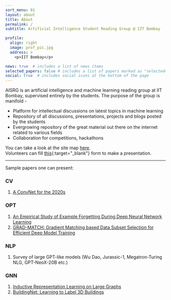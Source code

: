 ```yaml
---
sort_menu: 01
layout: about
title: About
permalink: /
subtitle: Artificial Intelligence Student Reading Group @ IIT Bombay

profile:
  align: right
  image: prof_pic.jpg
  address: >
    <p>IIT Bombay</p>

news: true  # includes a list of news items
selected_papers: false # includes a list of papers marked as "selected={true}"
social: true  # includes social icons at the bottom of the page
---
```

AISRG is an artificial intelligence and machine learning reading group at IIT Bombay, supervised entirely by the students. The purpose of the group is manifold - 
- Platform for intellectual discussions on latest topics in machine learning
- Repository of all discussions, presentations, projects and blogs posted by the students
- Evergrowing repository of the great material out there on the internet related to various fields
- Collaboration for competitions, hackathons  

You can take a look at the site map [here](/map).  
Volunteers can fill [this](https://forms.gle/TJM2WBPEgxbriNnq7){:target="_blank"} form to make a presentation.

---

Sample papers one can present:  
### CV
1. [A ConvNet for the 2020s](https://arxiv.org/abs/2201.03545)

### OPT
1. [An Empirical Study of Example Forgetting During Deep Neural Network Learning](https://openreview.net/pdf?id=BJlxm30cKm)
2. [GRAD-MATCH: Gradient Matching based Data Subset Selection for Efficient Deep Model Training](https://arxiv.org/abs/2103.00123)

### NLP
1. Survey of large GPT-like models (Wu Dao, Jurassic-1, Megatron-Turing NLG, GPT-NeoX-20B etc.)

### GNN
1. [Inductive Representation Learning on Large Graphs](https://arxiv.org/abs/1706.02216)
2. [BuildingNet: Learning to Label 3D Buildings](https://buildingnet.org/)

